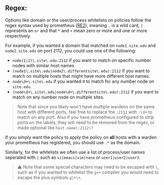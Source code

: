 ## Regex:

Options like domain or the user/process whitelists on policies follow the regex syntax used by prometheus ([RE2](https://github.com/google/re2/wiki/syntax)), meaning `.` is a wild card, `|` represents an `or` and that `*` and `+` mean zero or more and one or more respectively. 

For example, if you wanted a domain that matched on `node1.site.edu` and `node2.site.edu` on port 2112, you could use one of the following:
- `node(1|2)\.site\.edu:2112` if you want to match on specific number nodes with similar host names
- `(node1\.site\.edu|node2\.differentsite\.edu):2112` if you want to match on multiple hosts that might have more different host names.
- `node\d+\.site\.edu` if you wanted it to match for any number node on `site.edu`.
- `(node\d+\.site\.edu|node\d+\.differentsite\.edu):2112` if you want to match on any number node on multiple sites.

> Note that since you likely won't have multiple wardens on the same host with different ports, feel free to replace the `:2112` with `:\d+` to match on any port. Also if you have prometheus configured to strip ports on the labels, they will need to be removed from the regex, or made optional like `host.name(:2112)?`

If you simply want the policy to apply the policy on **all** hosts with a warden your prometheus has registered, you should use `.*` as the domain.

Similarly, for the whitelists we often use a list of process/user names seperated with `|` such as `vi|emacs|vim|nano` or `user1|user2|user3`.

> ⚠️ Note that some special characters may need to be escaped with `\`, such as if you wanted to whitelist the `g++` compiler you would need to escape the plus symbols `g\+\+`.